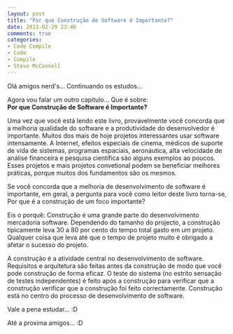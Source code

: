 ```yaml
---
layout: post
title: "Por que Construção de Software é Importante?"
date: 2012-02-29 23:46
comments: true
categories: 
- Code Compile
- Code
- Compile
- Steve McConnell
---
```

<p>Olá amigos nerd's... Continuando os estudos...</p>
Agora vou falar um outro capitulo... Que é sobre:<br/>
<strong> Por que Construção de Software é Importante? </strong>
<!-- more -->
<p>
Uma vez que você está lendo este livro, provavelmente você concorda que a melhoria
  qualidade do software e a produtividade do desenvolvedor é importante. Muitos dos mais de hoje
  projetos interessantes usar software intensamente. A Internet,
  efeitos especiais de cinema, médicos de suporte de vida de sistemas, programas espaciais, aeronáutica,
  alta velocidade de análise financeira e pesquisa científica são alguns exemplos ao poucos.
  Esses projetos e mais projetos convetional podem se beneficiar
  melhores práticas, porque muitos dos fundamentos são os mesmos.
</p> 
<p>
  Se você concorda que a melhoria de desenvolvimento de software é importante, em geral,
  a pergunta para você como leitor deste livro torna-se,
  Por que é a construção de um foco importante?
 </p>
 <p>
  Eis o porquê:
  Construção é uma grande parte do desenvolvimento mercadoria software.
  Dependendo do tamanho do projecto, a construção tipicamente
  leva 30 a 80 por cento do tempo total gasto em um projeto.
  Qualquer coisa que leva até que o tempo de projeto muito é obrigado a
  afetar o sucesso do projeto.
 </p>
 <p>
  A construção é a atividade central no desenvolvimento de software.
  Requisitos e arquitetura são feitas antes da construção
  de modo que você pode construção de forma eficaz. O teste do sistema (no estrito
  sensação de testes independentes) é feito após a construção para verificar
  que a construção verificar que a construção foi feito correctamente.
  Construção está no centro do processo de desenvolvimento de software.
</p>

Vale a pena estudar... :D
<br/>

Até a proxima amigos... :D